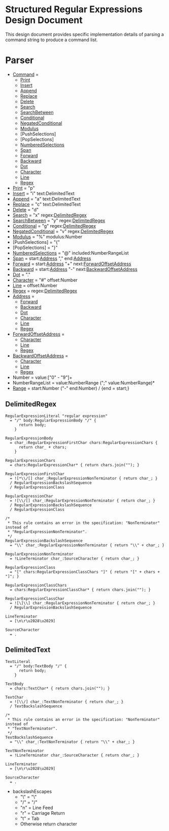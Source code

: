 # Structured Regular Expressions Design Document

This design document provides specific implementation details of parsing a command string to produce a command list.

# Parser

* [Command] =
    * [Print]
    * [Insert]
    * [Append]
    * [Replace]
    * [Delete]
    * [Search]
    * [SearchBetween]
    * [Conditional]
    * [NegatedConditional]
    * [Modulus]
    * [PushSelections]
    * [PopSelections]
    * [NumberedSelections]
    * [Span]
    * [Forward]
    * [Backward]
    * [Dot]
    * [Character]
    * [Line]
    * [Regex]
* [Print] = "p"
* [Insert] = "i" text:DelimitedText
* [Append] = "a" text:DelimitedText
* [Replace] = "c" text:DelimitedText
* [Delete] = "d"
* [Search] = "x" regex:[DelimitedRegex]
* [SearchBetween] = "y" regex:[DelimitedRegex]
* [Conditional] = "g" regex:[DelimitedRegex]
* [NegatedConditional] = "v" regex:[DelimitedRegex]
* [Modulus] = "%" modulus:Number
* [PushSelections] = "{"
* [PopSelections] = "}"
* [NumberedSelections] = "@" included:NumberRangeList
* [Span] = start:[Address] "," end:[Address]
* [Forward] = start:[Address] "+" next:[ForwardOffsetAddress]
* [Backward] = start:[Address] "-" next:[BackwardOffsetAddress]
* [Dot] = "."
* [Character] = "#" offset:Number
* [Line] = offset:Number
* [Regex] = regex:[DelimitedRegex]
* [Address] =
    * [Forward]
    * [Backward]
    * [Dot]
    * [Character]
    * [Line]
    * [Regex]
* [ForwardOffsetAddress] =
    * [Character]
    * [Line]
    * [Regex]
* [BackwardOffsetAddress] =
    * [Character]
    * [Line]
    * [Regex]
* Number = value:["0" - "9"]+
* NumberRangeList = value:NumberRange (";" value:NumberRange)*
* [Range] = start:Number ("-" end:Number) / {end = start;}

## DelimitedRegex
```
RegularExpressionLiteral "regular expression"
  = "/" body:RegularExpressionBody "/" {
      return body;
    }

RegularExpressionBody
  = char_:RegularExpressionFirstChar chars:RegularExpressionChars {
      return char_ + chars;
    }

RegularExpressionChars
  = chars:RegularExpressionChar* { return chars.join(""); }

RegularExpressionFirstChar
  = ![*\\/[] char_:RegularExpressionNonTerminator { return char_; }
  / RegularExpressionBackslashSequence
  / RegularExpressionClass

RegularExpressionChar
  = ![\\/[] char_:RegularExpressionNonTerminator { return char_; }
  / RegularExpressionBackslashSequence
  / RegularExpressionClass

/*
 * This rule contains an error in the specification: "NonTerminator" instead of
 * "RegularExpressionNonTerminator".
 */
RegularExpressionBackslashSequence
  = "\\" char_:RegularExpressionNonTerminator { return "\\" + char_; }

RegularExpressionNonTerminator
  = !LineTerminator char_:SourceCharacter { return char_; }

RegularExpressionClass
  = "[" chars:RegularExpressionClassChars "]" { return "[" + chars + "]"; }

RegularExpressionClassChars
  = chars:RegularExpressionClassChar* { return chars.join(""); }

RegularExpressionClassChar
  = ![\]\\] char_:RegularExpressionNonTerminator { return char_; }
  / RegularExpressionBackslashSequence

LineTerminator
  = [\n\r\u2028\u2029]

SourceCharacter
  = .
```

## DelimitedText
```
TextLiteral
  = "/" body:TextBody "/" {
      return body;
    }

TextBody
  = chars:TextChar* { return chars.join(""); }

TextChar
  = ![\\/] char_:TextNonTerminator { return char_; }
  / TextBackslashSequence

/*
 * This rule contains an error in the specification: "NonTerminator" instead of
 * "TextNonTerminator".
 */
TextBackslashSequence
  = "\\" char_:TextNonTerminator { return "\\" + char_; }

TextNonTerminator
  = !LineTerminator char_:SourceCharacter { return char_; }

LineTerminator
  = [\n\r\u2028\u2029]

SourceCharacter
  = .
```
* backslashEscapes
  * "\\" = "\\"
  * "/" = "/"
  * "n" = Line Feed
  * "r" = Carriage Return
  * "t" = Tab
  * Otherwise return character

[Range]: PUBLIC.md#range-class
[Command]: APPLY.md#command-interface
[Print]: APPLY.md#print-class
[Insert]: APPLY.md#insert-class
[Append]: APPLY.md#append-class
[Replace]: APPLY.md#replace-class
[Delete]: APPLY.md#delete-class
[Search]: APPLY.md#search-class
[SearchBetween]: APPLY.md#searchbetween-class
[Conditional]: APPLY.md#conditional-class
[NegatedConditional]: APPLY.md#negatedconditional-class
[Modulus]: APPLY.md#modulus-class
[NumberedSelections]: APPLY.md#numberedselections-class
[Match]: APPLY.md#match-interface
[Span]: APPLY.md#span-class
[Address]: APPLY.md#address-interface
[Forward]: APPLY.md#forward-class
[ForwardOffsetAddress]: APPLY.md#forwardoffsetaddress-interface
[Backward]: APPLY.md#backward-class
[BackwardOffsetAddress]: APPLY.md#backwardoffsetaddress-interface
[Dot]: APPLY.md#dot-class
[Character]: APPLY.md#character-class
[Line]: APPLY.md#line-class
[Regex]: APPLY.md#regex-class
[DelimitedRegex]: #delimitedregex